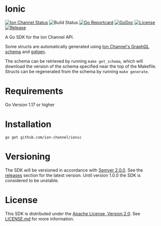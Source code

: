 # Ionic

[![Ion Channel Status](https://api.ionchannel.io/v1/report/getBadge?project_id=1166459a-15fe-420b-856f-874e612b08a6&branch=master)](http://console.ionchannel.io/)
![Build Status](https://github.com/ion-channel/ionic/workflows/Build/badge.svg)
[![Go Reportcard](https://goreportcard.com/badge/github.com/ion-channel/ionic)](https://goreportcard.com/report/github.com/ion-channel/ionic)
[![GoDoc](https://godoc.org/github.com/ion-channel/ionic?status.svg)](https://godoc.org/github.com/ion-channel/ionic)
[![License](https://img.shields.io/badge/License-Apache%202.0-blue.svg)](https://github.com/ion-channel/ionic/blob/master/LICENSE.md)
[![Release](https://img.shields.io/github/release/ion-channel/ionic.svg)](https://github.com/ion-channel/ionic/releases/latest)

A Go SDK for the Ion Channel API.

Some structs are automatically generated using [Ion Channel's GraphQL schema](https://github.com/ion-channel/graphql-schema)
and [gqlgen](https://github.com/99designs/gqlgen).

The schema can be retrieved by running `make get_schema`, which will download the version of the schema specified near the top of the Makefile.
Structs can be regenerated from the schema by running `make generate`.

# Requirements
Go Version 1.17 or higher

# Installation
```
go get github.com/ion-channel/ionic
```

# Versioning
The SDK will be versioned in accordance with [Semver 2.0.0](http://semver.org).  See the [releases](https://github.com/ion-channel/ionic/releases) section for the latest version.
Until version 1.0.0 the SDK is considered to be unstable.

# License
This SDK is distributed under the [Apache License, Version 2.0](http://www.apache.org/licenses/LICENSE-2.0).  See [LICENSE.md](./LICENSE.md) for more information.
